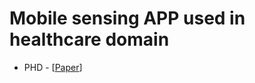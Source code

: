 # Mobile sensing APP used in healthcare domain
* PHD - [[Paper](file:///Users/ry4jr/Downloads/s41467-021-26040-1.pdf)]
